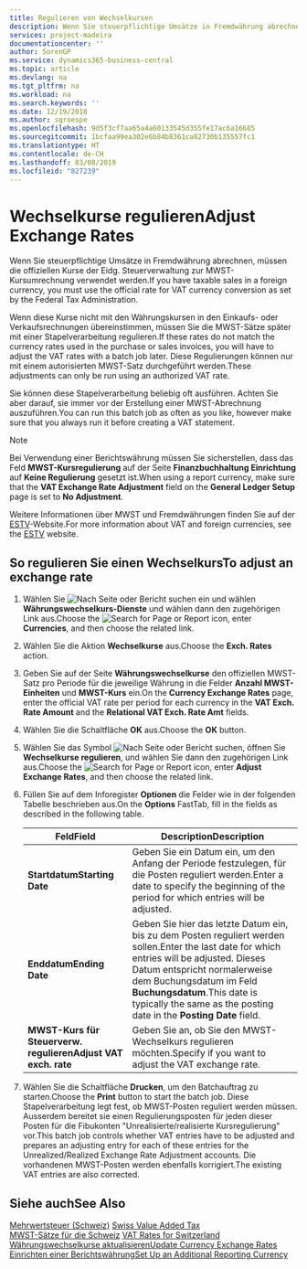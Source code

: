```yaml
---
title: Regulieren von Wechselkursen
description: Wenn Sie steuerpflichtige Umsätze in Fremdwährung abrechnen, müssen die offiziellen Kurse der Eidg. Steuerverwaltung zur MWST-Kursumrechnung verwendet werden.
services: project-madeira
documentationcenter: ''
author: SorenGP
ms.service: dynamics365-business-central
ms.topic: article
ms.devlang: na
ms.tgt_pltfrm: na
ms.workload: na
ms.search.keywords: ''
ms.date: 12/19/2018
ms.author: sgroespe
ms.openlocfilehash: 9d5f3cf7aa65a4a60133545d355fe17ac6a16685
ms.sourcegitcommit: 1bcfaa99ea302e6b84b8361ca02730b135557fc1
ms.translationtype: HT
ms.contentlocale: de-CH
ms.lasthandoff: 03/08/2019
ms.locfileid: "827239"
---
```

# <a name="adjust-exchange-rates"></a><span data-ttu-id="3e101-103">Wechselkurse regulieren</span><span class="sxs-lookup"><span data-stu-id="3e101-103">Adjust Exchange Rates</span></span>
<span data-ttu-id="3e101-104">Wenn Sie steuerpflichtige Umsätze in Fremdwährung abrechnen, müssen die offiziellen Kurse der Eidg. Steuerverwaltung zur MWST-Kursumrechnung verwendet werden.</span><span class="sxs-lookup"><span data-stu-id="3e101-104">If you have taxable sales in a foreign currency, you must use the official rate for VAT currency conversion as set by the Federal Tax Administration.</span></span>  

<span data-ttu-id="3e101-105">Wenn diese Kurse nicht mit den Währungskursen in den Einkaufs- oder Verkaufsrechnungen übereinstimmen, müssen Sie die MWST-Sätze später mit einer Stapelverarbeitung regulieren.</span><span class="sxs-lookup"><span data-stu-id="3e101-105">If these rates do not match the currency rates used in the purchase or sales invoices, you will have to adjust the VAT rates with a batch job later.</span></span> <span data-ttu-id="3e101-106">Diese Regulierungen können nur mit einem autorisierten MWST-Satz durchgeführt werden.</span><span class="sxs-lookup"><span data-stu-id="3e101-106">These adjustments can only be run using an authorized VAT rate.</span></span>  

<span data-ttu-id="3e101-107">Sie können diese Stapelverarbeitung beliebig oft ausführen. Achten Sie aber darauf, sie immer vor der Erstellung einer MWST-Abrechnung auszuführen.</span><span class="sxs-lookup"><span data-stu-id="3e101-107">You can run this batch job as often as you like, however make sure that you always run it before creating a VAT statement.</span></span>  

> [!NOTE]  
>  <span data-ttu-id="3e101-108">Bei Verwendung einer Berichtswährung müssen Sie sicherstellen, dass das Feld **MWST-Kursregulierung** auf der Seite **Finanzbuchhaltung Einrichtung** auf **Keine Regulierung** gesetzt ist.</span><span class="sxs-lookup"><span data-stu-id="3e101-108">When using a report currency, make sure that the **VAT Exchange Rate Adjustment** field on the **General Ledger Setup** page is set to **No Adjustment**.</span></span>  

<span data-ttu-id="3e101-109">Weitere Informationen über MWST und Fremdwährungen finden Sie auf der [ESTV](https://go.microsoft.com/fwlink/?LinkId=285999)-Website.</span><span class="sxs-lookup"><span data-stu-id="3e101-109">For more information about VAT and foreign currencies, see the [ESTV](https://go.microsoft.com/fwlink/?LinkId=285999) website.</span></span>  

## <a name="to-adjust-an-exchange-rate"></a><span data-ttu-id="3e101-110">So regulieren Sie einen Wechselkurs</span><span class="sxs-lookup"><span data-stu-id="3e101-110">To adjust an exchange rate</span></span>  

1.  <span data-ttu-id="3e101-111">Wählen Sie ![Nach Seite oder Bericht suchen](../../media/ui-search/search_small.png "Nach Seite oder Bericht suchen") ein und wählen **Währungswechselkurs-Dienste** und wählen dann den zugehörigen Link aus.</span><span class="sxs-lookup"><span data-stu-id="3e101-111">Choose the ![Search for Page or Report](../../media/ui-search/search_small.png "Search for Page or Report icon") icon, enter **Currencies**, and then choose the related link.</span></span>  
2.  <span data-ttu-id="3e101-112">Wählen Sie die Aktion **Wechselkurse** aus.</span><span class="sxs-lookup"><span data-stu-id="3e101-112">Choose the **Exch. Rates** action.</span></span>  
3.  <span data-ttu-id="3e101-113">Geben Sie auf der Seite **Währungswechselkurse** den offiziellen MWST-Satz pro Periode für die jeweilige Währung in die Felder **Anzahl MWST-Einheiten** und **MWST-Kurs** ein.</span><span class="sxs-lookup"><span data-stu-id="3e101-113">On the **Currency Exchange Rates** page, enter the official VAT rate per period for each currency in the **VAT Exch. Rate Amount** and the **Relational VAT Exch. Rate Amt** fields.</span></span>  
4.  <span data-ttu-id="3e101-114">Wählen Sie die Schaltfläche **OK** aus.</span><span class="sxs-lookup"><span data-stu-id="3e101-114">Choose the **OK** button.</span></span>  
5.  <span data-ttu-id="3e101-115">Wählen Sie das Symbol ![Nach Seite oder Bericht suchen](../../media/ui-search/search_small.png "Nach Seite oder Bericht suchen"), öffnen Sie **Wechselkurse regulieren**, und wählen Sie dann den zugehörigen Link aus.</span><span class="sxs-lookup"><span data-stu-id="3e101-115">Choose the ![Search for Page or Report](../../media/ui-search/search_small.png "Search for Page or Report icon") icon, enter **Adjust Exchange Rates**, and then choose the related link.</span></span>  
6.  <span data-ttu-id="3e101-116">Füllen Sie auf dem Inforegister **Optionen** die Felder wie in der folgenden Tabelle beschrieben aus.</span><span class="sxs-lookup"><span data-stu-id="3e101-116">On the **Options** FastTab, fill in the fields as described in the following table.</span></span>   

    |<span data-ttu-id="3e101-117">Feld</span><span class="sxs-lookup"><span data-stu-id="3e101-117">Field</span></span>|<span data-ttu-id="3e101-118">Description</span><span class="sxs-lookup"><span data-stu-id="3e101-118">Description</span></span>|  
    |---------------------------------|---------------------------------------|  
    |<span data-ttu-id="3e101-119">**Startdatum**</span><span class="sxs-lookup"><span data-stu-id="3e101-119">**Starting Date**</span></span>|<span data-ttu-id="3e101-120">Geben Sie ein Datum ein, um den Anfang der Periode festzulegen, für die Posten reguliert werden.</span><span class="sxs-lookup"><span data-stu-id="3e101-120">Enter a date to specify the beginning of the period for which entries will be adjusted.</span></span>|  
    |<span data-ttu-id="3e101-121">**Enddatum**</span><span class="sxs-lookup"><span data-stu-id="3e101-121">**Ending Date**</span></span>|<span data-ttu-id="3e101-122">Geben Sie hier das letzte Datum ein, bis zu dem Posten reguliert werden sollen.</span><span class="sxs-lookup"><span data-stu-id="3e101-122">Enter the last date for which entries will be adjusted.</span></span> <span data-ttu-id="3e101-123">Dieses Datum entspricht normalerweise dem Buchungsdatum im Feld **Buchungsdatum**.</span><span class="sxs-lookup"><span data-stu-id="3e101-123">This date is typically the same as the posting date in the **Posting Date** field.</span></span>|  
    |<span data-ttu-id="3e101-124">**MWST-Kurs für Steuerverw. regulieren**</span><span class="sxs-lookup"><span data-stu-id="3e101-124">**Adjust VAT exch. rate**</span></span>|<span data-ttu-id="3e101-125">Geben Sie an, ob Sie den MWST-Wechselkurs regulieren möchten.</span><span class="sxs-lookup"><span data-stu-id="3e101-125">Specify if you want to adjust the VAT exchange rate.</span></span>|  

7.  <span data-ttu-id="3e101-126">Wählen Sie die Schaltfläche **Drucken**, um den Batchauftrag zu starten.</span><span class="sxs-lookup"><span data-stu-id="3e101-126">Choose the **Print** button to start the batch job.</span></span> <span data-ttu-id="3e101-127">Diese Stapelverarbeitung legt fest, ob MWST-Posten reguliert werden müssen. Ausserdem bereitet sie einen Regulierungsposten für jeden dieser Posten für die Fibukonten "Unrealisierte/realisierte Kursregulierung" vor.</span><span class="sxs-lookup"><span data-stu-id="3e101-127">This batch job controls whether VAT entries have to be adjusted and prepares an adjusting entry for each of these entries for the Unrealized/Realized Exchange Rate Adjustment accounts.</span></span> <span data-ttu-id="3e101-128">Die vorhandenen MWST-Posten werden ebenfalls korrigiert.</span><span class="sxs-lookup"><span data-stu-id="3e101-128">The existing VAT entries are also corrected.</span></span>  

## <a name="see-also"></a><span data-ttu-id="3e101-129">Siehe auch</span><span class="sxs-lookup"><span data-stu-id="3e101-129">See Also</span></span>  
 <span data-ttu-id="3e101-130">[Mehrwertsteuer (Schweiz)](swiss-value-added-tax.md) </span><span class="sxs-lookup"><span data-stu-id="3e101-130">[Swiss Value Added Tax](swiss-value-added-tax.md) </span></span>  
 <span data-ttu-id="3e101-131">[MWST-Sätze für die Schweiz](vat-rates-for-switzerland.md) </span><span class="sxs-lookup"><span data-stu-id="3e101-131">[VAT Rates for Switzerland](vat-rates-for-switzerland.md) </span></span>  
[<span data-ttu-id="3e101-132">Währungswechselkurse aktualisieren</span><span class="sxs-lookup"><span data-stu-id="3e101-132">Update Currency Exchange Rates</span></span>](../../finance-how-update-currencies.md)  
[<span data-ttu-id="3e101-133">Einrichten einer Berichtswährung</span><span class="sxs-lookup"><span data-stu-id="3e101-133">Set Up an Additional Reporting Currency</span></span>](../../finance-how-setup-additional-currencies.md)
